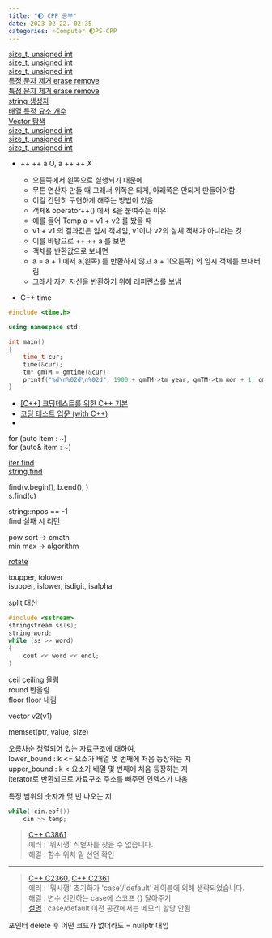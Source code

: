 ```yaml
---
title: "🌓 CPP 공부"
date: 2023-02-22. 02:35
categories: ⭐Computer 🌓PS-CPP
---
```


[size_t, unsigned int](https://love-every-moment.tistory.com/38)  
[size_t, unsigned int](https://pvs-studio.com/en/blog/posts/cpp/a0050/)  
[size_t, unsigned int](http://mwultong.blogspot.com/2007/06/c-sizet-unsigned-int.html)  
[특정 문자 제거 erase remove](https://wooono.tistory.com/475)  
[특정 문자 제거 erase remove](https://cho001.tistory.com/164)  
[string 생성자](https://modoocode.com/237)  
[배열 특정 요소 개수](https://codechacha.com/ko/cpp-check-if-element-is-in-array/)  
[Vector 탐색](https://notepad96.tistory.com/41)  
[size_t, unsigned int](https://pvs-studio.com/en/blog/posts/cpp/a0050/)  
[size_t, unsigned int](https://pvs-studio.com/en/blog/posts/cpp/a0050/)  
[size_t, unsigned int](https://pvs-studio.com/en/blog/posts/cpp/a0050/)  

- ++ ++ a O, a ++ ++ X  
  - 오른쪽에서 왼쪽으로 실행되기 대문에  
  - 무튼 연산자 만들 때 그래서 위쪽은 되게, 아래쪽은 안되게 만들어야함  
  - 이걸 간단히 구현하게 해주는 방법이 있음  
  - 객체& operator++() 에서 &을 붙여주는 이유  
  - 예를 들어 Temp a = v1 + v2 를 봤을 때  
  - v1 + v1 의 결과값은 임시 객체임, v1이나 v2의 실체 객체가 아니라는 것  
  - 이를 바탕으로 ++ ++ a 를 보면  
  - 객체를 반환값으로 보내면  
  - a = a + 1 에서 a(왼쪽) 를 반환하지 않고 a + 1(오른쪽) 의 임시 객체를 보내버림  
  - 그래서 자기 자신을 반환하기 위해 레퍼런스를 보냄  

- C++ time  

```cpp
#include <time.h>

using namespace std;

int main()
{
    time_t cur;
    time(&cur);
    tm* gmTM = gmtime(&cur);
    printf("%d\n%02d\n%02d", 1900 + gmTM->tm_year, gmTM->tm_mon + 1, gmTM->tm_mday);
}
```

- [[C++] 코딩테스트를 위한 C++ 기본](https://suyeoniii.tistory.com/13)  
- [코딩 테스트 입문 (with C++)](https://gamedevlog.tistory.com/6?category=892157)  
-

for (auto item : ~)  
for (auto& item : ~)  

[iter find](https://modoocode.com/261)  
[string find](https://naakjii.tistory.com/104)  

find(v.begin(), b.end(), )  
s.find(c)  

string::npos == -1  
find 실패 시 리턴  

pow sqrt -> cmath  
min max -> algorithm  

[rotate](https://notepad96.tistory.com/59)  

toupper, tolower  
isupper, islower, isdigit, isalpha  

split 대신  

```cpp
#include <sstream>
stringstream ss(s);  
string word;
while (ss >> word)
{
    cout << word << endl;
}
```

ceil ceiling 올림  
round 반올림  
floor floor 내림  

vector<T> v2(v1)  

memset(ptr, value, size)  

오름차순 정렬되어 있는 자료구조에 대하여,  
lower_bound : k <= 요소가 배열 몇 번째에 처음 등장하는 지  
upper_bound : k < 요소가 배열 몇 번째에 처음 등장하는 지  
iterator로 반환되므로 자료구조 주소를 빼주면 인덱스가 나옴  

특정 범위의 숫자가 몇 번 나오는 지  

```cpp
while(!cin.eof())
    cin >> temp;
```

> [C++ C3861](https://docs.microsoft.com/ko-kr/cpp/error-messages/compiler-errors-2/compiler-error-c3861?view=msvc-170)  
> 에러 : '뭐시깽' 식별자를 찾을 수 없습니다.  
> 해결 : 함수 위치 밑 선언 확인  

---

> [C++ C2360](https://docs.microsoft.com/ko-kr/cpp/error-messages/compiler-errors-1/compiler-error-c2360?view=msvc-170), [C++ C2361](https://docs.microsoft.com/ko-kr/cpp/error-messages/compiler-errors-1/compiler-error-c2361?view=msvc-170)  
> 에러 : '뭐시깽' 초기화가 'case'/'default' 레이블에 의해 생략되었습니다.  
> 해결 : 변수 선언하는 case에 스코프 {} 달아주기  
> [설명](https://ansohxxn.github.io/cpp/chapter5-1/) : case/default 이전 공간에서는 메모리 할당 안됨

포인터 delete 후 어떤 코드가 없더라도 = nullptr 대입  